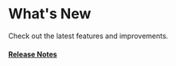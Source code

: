 # What's New

Check out the latest features and improvements.

#### [Release Notes](https://github.com/hypernym-studio/svelte-markdown/releases)

